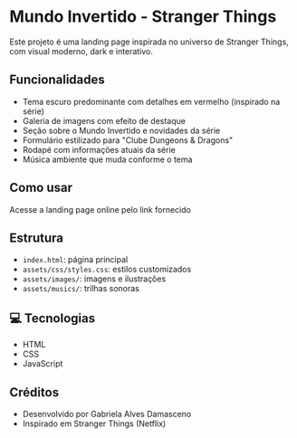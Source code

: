 
# Mundo Invertido - Stranger Things

Este projeto é uma landing page inspirada no universo de Stranger Things, com visual moderno, dark e interativo.

## Funcionalidades
- Tema escuro predominante com detalhes em vermelho (inspirado na série)
- Galeria de imagens com efeito de destaque
- Seção sobre o Mundo Invertido e novidades da série
- Formulário estilizado para "Clube Dungeons & Dragons"
- Rodapé com informações atuais da série
- Música ambiente que muda conforme o tema

## Como usar
Acesse a landing page online pelo link fornecido

## Estrutura
- `index.html`: página principal
- `assets/css/styles.css`: estilos customizados
- `assets/images/`: imagens e ilustrações
- `assets/musics/`: trilhas sonoras

## 💻 Tecnologias
- HTML
- CSS
- JavaScript

## Créditos
- Desenvolvido por Gabriela Alves Damasceno
- Inspirado em Stranger Things (Netflix)
